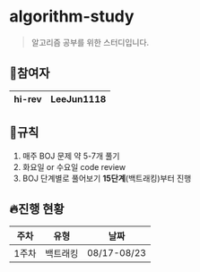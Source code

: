 # algorithm-study
> 알고리즘 공부를 위한 스터디입니다.

## 🌺참여자

| hi-rev | LeeJun1118 |
|--------|--------|

## 📑규칙
1. 매주 BOJ 문제 약 5-7개 풀기
2. 화요일 or 수요일 code review
3. BOJ 단계별로 풀어보기 **15단계**(백트래킹)부터 진행

## 🔥진행 현황

| 주차 | 유형 | 날짜 |
|-----|------|------|
| 1주차 | 백트래킹 | 08/17-08/23 |

